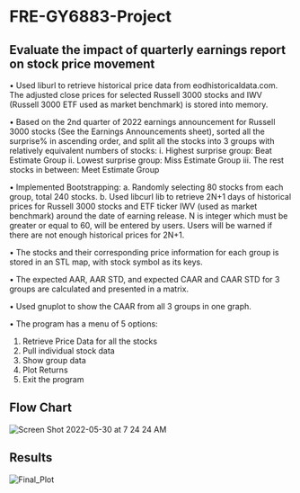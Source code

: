 # FRE-GY6883-Project
## Evaluate the impact of quarterly earnings report on stock price movement

• Used liburl to retrieve historical price data from eodhistoricaldata.com. The adjusted close prices for selected Russell 3000 stocks and IWV (Russell 3000 ETF used as market benchmark) is stored into memory.

• Based on the 2nd quarter of 2022 earnings announcement for Russell 3000 stocks
(See the Earnings Announcements sheet), sorted all the surprise% in ascending order, and split all the stocks into 3 groups with relatively equivalent numbers of stocks:
i. Highest surprise group: Beat Estimate Group
ii. Lowest surprise group: Miss Estimate Group
iii. The rest stocks in between: Meet Estimate Group

• Implemented Bootstrapping:
a. Randomly selecting 80 stocks from each group, total 240 stocks.
b. Used libcurl lib to retrieve 2N+1 days of historical prices for Russell 3000 stocks and ETF ticker IWV (used as market benchmark) around the date of earning release. N is integer which must be greater or equal to 60, will be entered by users. Users will be warned if there are not enough historical prices for 2N+1.

• The stocks and their corresponding price information for each group is stored in an STL map, with stock symbol as its keys.

• The expected AAR, AAR STD, and expected CAAR and CAAR STD for 3 groups are calculated and presented in a matrix. 

• Used gnuplot to show the CAAR from all 3 groups in one graph.

• The program has a menu of 5 options:
1. Retrieve Price Data for all the stocks
2. Pull individual stock data
3. Show group data
4. Plot Returns
5. Exit the program

## Flow Chart

![Screen Shot 2022-05-30 at 7 24 24 AM](https://user-images.githubusercontent.com/18114312/170982540-2a4b664f-47d8-423b-94c4-0540319c8025.png)


## Results
![Final_Plot](https://user-images.githubusercontent.com/18114312/170982381-31f34fed-90b4-48a6-9800-7569121ef973.PNG)
